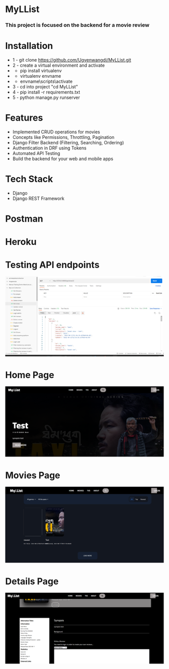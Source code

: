 # MyLList

### This project is focused on the backend for a movie review

# Installation
* 1 - git clone https://github.com/Ugyenwangdi/MyLList.git
* 2 - create a virtual environment and activate
*  - pip install virtualenv
*  - virtualenv envname
*  - envname\scripts\activate
* 3 - cd into project "cd MyLList"
* 4 - pip install -r requirements.txt
* 5 - python manage.py runserver



# Features
* Implemented CRUD operations for movies
* Concepts like Permissions, Throttling, Pagination
* Django Filter Backend (Filtering, Searching, Ordering)
* Authentication in DRF using Tokens
* Automated API Testing
* Build the backend for your web and mobile apps


# Tech Stack
* Django
* Django REST Framework
# Postman
# Heroku

# Testing API endpoints
<img src="myllist.png">  

# Home Page
<img src="home.png">  


# Movies Page
<img src="movies.png">  

# Details Page
<img src="details.png">  



